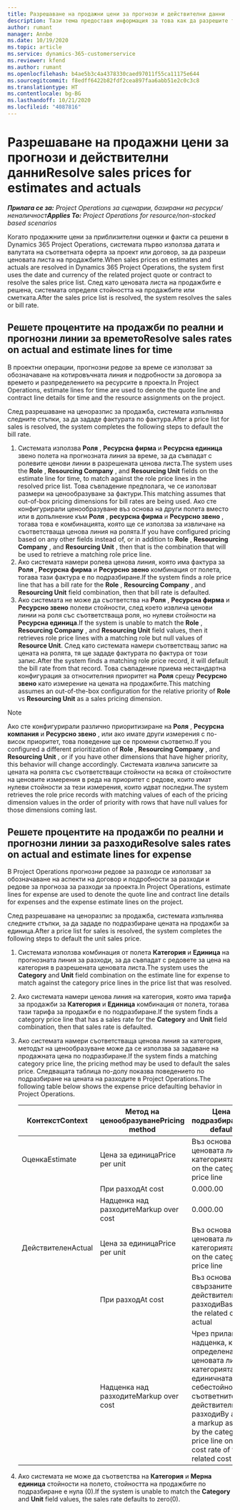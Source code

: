 ```yaml
---
title: Разрешаване на продажни цени за прогнози и действителни данни
description: Тази тема предоставя информация за това как да разрешите тарифите на продажби за прогнози и действителни данни.
author: rumant
manager: Annbe
ms.date: 10/19/2020
ms.topic: article
ms.service: dynamics-365-customerservice
ms.reviewer: kfend
ms.author: rumant
ms.openlocfilehash: b4ae5b3c4a4378330caed97011f55ca11175e644
ms.sourcegitcommit: f8edff6422b82fdf2cea897faa6abb51e2c0c3c8
ms.translationtype: HT
ms.contentlocale: bg-BG
ms.lasthandoff: 10/21/2020
ms.locfileid: "4087816"
---
```

# <a name="resolve-sales-prices-for-estimates-and-actuals"></a><span data-ttu-id="e6330-103">Разрешаване на продажни цени за прогнози и действителни данни</span><span class="sxs-lookup"><span data-stu-id="e6330-103">Resolve sales prices for estimates and actuals</span></span>

<span data-ttu-id="e6330-104">_**Прилага се за:** Project Operations за сценарии, базирани на ресурси/неналичност_</span><span class="sxs-lookup"><span data-stu-id="e6330-104">_**Applies To:** Project Operations for resource/non-stocked based scenarios_</span></span>

<span data-ttu-id="e6330-105">Когато продажните цени за приблизителни оценки и факти са решени в Dynamics 365 Project Operations, системата първо използва датата и валутата на съответната оферта за проект или договор, за да разреши ценовата листа на продажбите.</span><span class="sxs-lookup"><span data-stu-id="e6330-105">When sales prices on estimates and actuals are resolved in Dynamics 365 Project Operations, the system first uses the date and currency of the related project quote or contract to resolve the sales price list.</span></span> <span data-ttu-id="e6330-106">След като ценовата листа на продажбите е решена, системата определя стойността на продажбите или сметката.</span><span class="sxs-lookup"><span data-stu-id="e6330-106">After the sales price list is resolved, the system resolves the sales or bill rate.</span></span>

## <a name="resolve-sales-rates-on-actual-and-estimate-lines-for-time"></a><span data-ttu-id="e6330-107">Решете процентите на продажби по реални и прогнозни линии за времето</span><span class="sxs-lookup"><span data-stu-id="e6330-107">Resolve sales rates on actual and estimate lines for time</span></span>

<span data-ttu-id="e6330-108">В проектни операции, прогнозни редове за време се използват за обозначаване на котировъчната линия и подробности за договора за времето и разпределението на ресурсите в проекта.</span><span class="sxs-lookup"><span data-stu-id="e6330-108">In Project Operations, estimate lines for time are used to denote the quote line and contract line details for time and the resource assignments on the project.</span></span>

<span data-ttu-id="e6330-109">След разрешаване на ценоразпис за продажба, системата изпълнява следните стъпки, за да зададе фактурата по фактура.</span><span class="sxs-lookup"><span data-stu-id="e6330-109">After a price list for sales is resolved, the system completes the following steps to default the bill rate.</span></span>

1. <span data-ttu-id="e6330-110">Системата използва **Роля** , **Ресурсна фирма** и **Ресурсна единица** звено полета на прогнозната линия за време, за да съвпадат с ролевите ценови линии в разрешената ценова листа.</span><span class="sxs-lookup"><span data-stu-id="e6330-110">The system uses the **Role** , **Resourcing Company** , and **Resourcing Unit** fields on the estimate line for time, to match against the role price lines in the resolved price list.</span></span> <span data-ttu-id="e6330-111">Това съвпадение предполага, че се използват размери на ценообразуване за фактури.</span><span class="sxs-lookup"><span data-stu-id="e6330-111">This matching assumes that out-of-box pricing dimensions for bill rates are being used.</span></span> <span data-ttu-id="e6330-112">Ако сте конфигурирали ценообразуване въз основа на други полета вместо или в допълнение към **Роля** , **ресурсна фирма** и **Ресурсно звено** , тогава това е комбинацията, която ще се използва за извличане на съответстваща ценова линия на ролята.</span><span class="sxs-lookup"><span data-stu-id="e6330-112">If you have configured pricing based on any other fields instead of, or in addition to **Role** , **Resourcing Company** , and **Resourcing Unit** , then that is the combination that will be used to retrieve a matching role price line.</span></span>
2. <span data-ttu-id="e6330-113">Ако системата намери ролева ценова линия, която има фактура за **Роля** , **Ресурсна фирма** и **Ресурсно звено** комбинация от полета, тогава тази фактура е по подразбиране.</span><span class="sxs-lookup"><span data-stu-id="e6330-113">If the system finds a role price line that has a bill rate for the **Role** , **Resourcing Company** , and **Resourcing Unit** field combination, then that bill rate is defaulted.</span></span>
3. <span data-ttu-id="e6330-114">Ако системата не може да съответства на **Роля** , **Ресурсна фирма** и **Ресурсно звено** полеви стойности, след което извлича ценови линии на роля със съответстваща роля, но нулеви стойности на **Ресурсна единица**.</span><span class="sxs-lookup"><span data-stu-id="e6330-114">If the system is unable to match the **Role** , **Resourcing Company** , and **Resourcing Unit** field values, then it retrieves role price lines with a matching role but null values of **Resource Unit**.</span></span> <span data-ttu-id="e6330-115">След като системата намери съответстващ запис на цената на ролята, тя ще зададе фактурата по фактура от този запис.</span><span class="sxs-lookup"><span data-stu-id="e6330-115">After the system finds a matching role price record, it will default the bill rate from that record.</span></span> <span data-ttu-id="e6330-116">Това съвпадение приема нестандартна конфигурация за относителния приоритет на **Роля** срещу **Ресурсно звено** като измерение на цената на продажбите.</span><span class="sxs-lookup"><span data-stu-id="e6330-116">This matching assumes an out-of-the-box configuration for the relative priority of **Role** vs **Resourcing Unit** as a sales pricing dimension.</span></span>

> [!NOTE]
> <span data-ttu-id="e6330-117">Ако сте конфигурирали различно приоритизиране на **Роля** , **Ресурсна компания** и **Ресурсно звено** , или ако имате други измерения с по-висок приоритет, това поведение ще се промени съответно.</span><span class="sxs-lookup"><span data-stu-id="e6330-117">If you configured a different prioritization of **Role** , **Resourcing Company** , and **Resourcing Unit** , or if you have other dimensions that have higher priority, this behavior will change accordingly.</span></span> <span data-ttu-id="e6330-118">Системата извлича записите за цената на ролята със съответстващи стойности на всяка от стойностите на ценовите измерения в реда на приоритет с редове, които имат нулеви стойности за тези измерения, които идват последни.</span><span class="sxs-lookup"><span data-stu-id="e6330-118">The system retrieves the role price records with matching values of each of the pricing dimension values in the order of priority with rows that have null values for those dimensions coming last.</span></span>

## <a name="resolve-sales-rates-on-actual-and-estimate-lines-for-expense"></a><span data-ttu-id="e6330-119">Решете процентите на продажби по реални и прогнозни линии за разходи</span><span class="sxs-lookup"><span data-stu-id="e6330-119">Resolve sales rates on actual and estimate lines for expense</span></span>

<span data-ttu-id="e6330-120">В Project Operations прогнозни редове за разходи се използват за обозначаване на аспекти на договор и подробности за разходи и редове за прогноза за разходи за проекта.</span><span class="sxs-lookup"><span data-stu-id="e6330-120">In Project Operations, estimate lines for expense are used to denote the quote line and contract line details for expenses and the expense estimate lines on the project.</span></span>

<span data-ttu-id="e6330-121">След разрешаване на ценоразпис за продажба, системата изпълнява следните стъпки, за да зададе по подразбиране цената на продажби за единица.</span><span class="sxs-lookup"><span data-stu-id="e6330-121">After a price list for sales is resolved, the system completes the following steps to default the unit sales price.</span></span>

1. <span data-ttu-id="e6330-122">Системата използва комбинация от полета **Категория** и **Единица** на прогнозната линия за разходи, за да съвпадат с редовете за цена на категория в разрешената ценовата листа.</span><span class="sxs-lookup"><span data-stu-id="e6330-122">The system uses the **Category** and **Unit** field combination on the estimate line for expense to match against the category price lines in the price list that was resolved.</span></span>
2. <span data-ttu-id="e6330-123">Ако системата намери ценова линия на категория, която има тарифа за продажби за **Категория** и **Единица** комбинация от полета, тогава тази тарифа за продажби е по подразбиране.</span><span class="sxs-lookup"><span data-stu-id="e6330-123">If the system finds a category price line that has a sales rate for the **Category** and **Unit** field combination, then that sales rate is defaulted.</span></span>
3. <span data-ttu-id="e6330-124">Ако системата намери съответстваща ценова линия за категория, методът на ценообразуване може да се използва за задаване на продажната цена по подразбиране.</span><span class="sxs-lookup"><span data-stu-id="e6330-124">If the system finds a matching category price line, the pricing method may be used to default the sales price.</span></span> <span data-ttu-id="e6330-125">Следващата таблица по-долу показва поведението по подразбиране на цената на разходите в Project Operations.</span><span class="sxs-lookup"><span data-stu-id="e6330-125">The following table below shows the expense price defaulting behavior in Project Operations.</span></span>

    | <span data-ttu-id="e6330-126">Контекст</span><span class="sxs-lookup"><span data-stu-id="e6330-126">Context</span></span> | <span data-ttu-id="e6330-127">Метод на ценообразуване</span><span class="sxs-lookup"><span data-stu-id="e6330-127">Pricing method</span></span> | <span data-ttu-id="e6330-128">Цена по подразбиране</span><span class="sxs-lookup"><span data-stu-id="e6330-128">Price defaulted</span></span> |
    | --- | --- | --- |
    | <span data-ttu-id="e6330-129">Оценка</span><span class="sxs-lookup"><span data-stu-id="e6330-129">Estimate</span></span> | <span data-ttu-id="e6330-130">Цена за единица</span><span class="sxs-lookup"><span data-stu-id="e6330-130">Price per unit</span></span> | <span data-ttu-id="e6330-131">Въз основа на ценовата линия на категорията</span><span class="sxs-lookup"><span data-stu-id="e6330-131">Based on the category price line</span></span> |
    | &nbsp; | <span data-ttu-id="e6330-132">При разход</span><span class="sxs-lookup"><span data-stu-id="e6330-132">At cost</span></span> | <span data-ttu-id="e6330-133">0.00</span><span class="sxs-lookup"><span data-stu-id="e6330-133">0.00</span></span> |
    | &nbsp; | <span data-ttu-id="e6330-134">Надценка над разходите</span><span class="sxs-lookup"><span data-stu-id="e6330-134">Markup over cost</span></span> | <span data-ttu-id="e6330-135">0.00</span><span class="sxs-lookup"><span data-stu-id="e6330-135">0.00</span></span> |
    | <span data-ttu-id="e6330-136">Действителен</span><span class="sxs-lookup"><span data-stu-id="e6330-136">Actual</span></span> | <span data-ttu-id="e6330-137">Цена за единица</span><span class="sxs-lookup"><span data-stu-id="e6330-137">Price per unit</span></span> | <span data-ttu-id="e6330-138">Въз основа на ценовата линия на категорията</span><span class="sxs-lookup"><span data-stu-id="e6330-138">Based on the category price line</span></span> |
    | &nbsp; | <span data-ttu-id="e6330-139">При разход</span><span class="sxs-lookup"><span data-stu-id="e6330-139">At cost</span></span> | <span data-ttu-id="e6330-140">Въз основа на свързаните действителни разходи</span><span class="sxs-lookup"><span data-stu-id="e6330-140">Based on the related cost actual</span></span> |
    | &nbsp; | <span data-ttu-id="e6330-141">Надценка над разходите</span><span class="sxs-lookup"><span data-stu-id="e6330-141">Markup over cost</span></span> | <span data-ttu-id="e6330-142">Чрез прилагане на надценка, както е определена от ценовата линия на категорията, върху единичната себестойност на съответните действителни разходи</span><span class="sxs-lookup"><span data-stu-id="e6330-142">By applying a markup as defined by the category price line on the unit cost rate of the related cost actual</span></span> |

4. <span data-ttu-id="e6330-143">Ако системата не може да съответства на **Категория** и **Мерна единица** стойности на полето, стойността на продажбите по подразбиране е нула (0).</span><span class="sxs-lookup"><span data-stu-id="e6330-143">If the system is unable to match the **Category** and **Unit** field values, the sales rate defaults to zero(0).</span></span>
